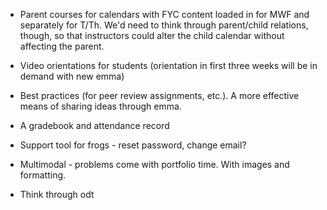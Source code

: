 * Parent courses for calendars with FYC content loaded in for MWF and separately for T/Th.  We'd need to think through parent/child relations, though, so that instructors could alter the child calendar without affecting the parent.

* Video orientations for students (orientation in first three weeks will be in demand with new emma)

* Best practices (for peer review assignments, etc.).  A more effective means of sharing ideas through emma.

* A gradebook and attendance record

* Support tool for frogs - reset password, change email?

* Multimodal - problems come with portfolio time.  With images and formatting.  

* Think through odt